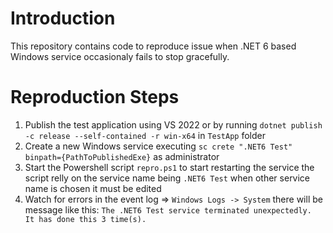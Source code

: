 # Introduction
This repository contains code to reproduce issue when .NET 6 based Windows service occasionaly fails to stop gracefully.

# Reproduction Steps
1. Publish the test application using VS 2022 or by running `dotnet publish -c release --self-contained -r win-x64` in `TestApp` folder
2. Create a new Windows service executing `sc crete ".NET6 Test" binpath={PathToPublishedExe}` as administrator
3. Start the Powershell script `repro.ps1` to start restarting the service the script relly on the service name being `.NET6 Test` when other service name is chosen it must be edited
4. Watch for errors in the event log => `Windows Logs -> System` there will be message like this: `The .NET6 Test service terminated unexpectedly.  It has done this 3 time(s).`
